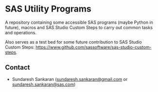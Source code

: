 # SAS Utility Programs
A repository containing some accessible SAS programs (maybe Python in future), macros and SAS Studio Custom Steps to carry out common tasks and operations. 

Also serves as a test bed for some future contribution to SAS Studio Custom Steps: https://www.github.com/sassoftware/sas-studio-custom-steps.

## Contact
- Sundaresh Sankaran (sundaresh.sankaran@gmail.com or sundaresh.sankaran@sas.com)

